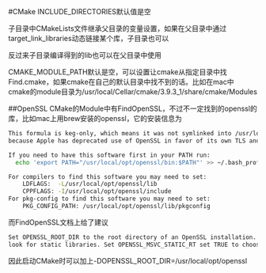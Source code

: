 #CMake
INCLUDE_DIRECTORIES默认值是空

子目录中CMakeLists文件继承父目录的变量设置，如果在父目录中通过target_link_libraries动态链接某个库，子目录也可以

反过来子目录编译得到的lib也可以在父目录中使用

CMAKE_MODULE_PATH默认是空，可以设置让cmake从指定目录中找Find<package>.cmake，如果cmake在自己的默认目录中找不到的话。比如在mac中<br>
cmake的module目录为/usr/local/Cellar/cmake/3.9.3_1/share/cmake/Modules<br>

##OpenSSL
CMake的Module中有FindOpenSSL，不过不一定找到的openssl的库，比如mac上用brew安装的openssl，它的安装信息为
```bash
This formula is keg-only, which means it was not symlinked into /usr/local,
because Apple has deprecated use of OpenSSL in favor of its own TLS and crypto libraries.

If you need to have this software first in your PATH run:
  echo 'export PATH="/usr/local/opt/openssl/bin:$PATH"' >> ~/.bash_profile

For compilers to find this software you may need to set:
    LDFLAGS:  -L/usr/local/opt/openssl/lib
    CPPFLAGS: -I/usr/local/opt/openssl/include
For pkg-config to find this software you may need to set:
    PKG_CONFIG_PATH: /usr/local/opt/openssl/lib/pkgconfig
```
而FindOpenSSL文档上给了建议
```bash
Set OPENSSL_ROOT_DIR to the root directory of an OpenSSL installation. Set OPENSSL_USE_STATIC_LIBS to TRUE to 
look for static libraries. Set OPENSSL_MSVC_STATIC_RT set TRUE to choose the MT version of the lib.
```
因此启动CMake时可以加上-DOPENSSL_ROOT_DIR=/usr/local/opt/openssl
